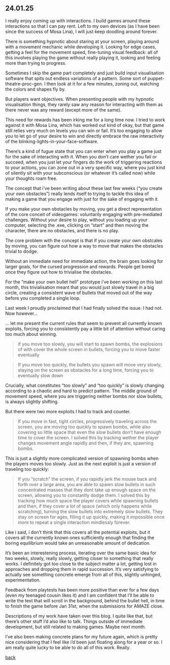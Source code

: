 ## 24.01.25

I really enjoy coming up with interactions. I build games around these interactions so that I can pay rent. Left to my own devices (as I have been since the success of Mosa Lina), I will just keep doodling around forever.

There is something hypnotic about staring at your screen, playing around with a movement mechanic while developing it. Looking for edge cases, getting a feel for the movement speed, fine-tuning visual feedback: all of this involves playing the game without really playing it, looking and feeling more than trying to progress.

Sometimes I skip the game part completely and just build input visualisation software that spits out endless variations of a pattern. Some sort of puppet-theatre-proc-gen. I then look at it for a few minutes, zoning out, watching the colors and shapes fly by.

But players want objectives. When presenting people with my hypnotic visualisation things, they rarely saw any reason for interacting with them as there never was any reward (except more of the same).

This need for rewards has been irking me for a long time now. I tried to work against it with Mosa Lina, which has worked out kind of okay, but that game still relies very much on levels you can win or fail. It’s too engaging to allow you to let go of your desire to win and directly embrace the raw interactivity of the blinking-lights-in-your-face-software.

There’s a kind of fugue state that you can enter when you play a game just for the sake of interacting with it. When you don’t care wether you fail or succeed, when you just let your fingers do the work of triggering reactions to your actions, you can zone out in a very specific way, where you just kind of silently sit with your subconscious (or whatever it’s called now) while your thoughts roam free.

The concept that i’ve been writing about these last few weeks (“you create your own obstacles”) really lends itself to trying to tackle this idea of making a game that you engage with just for the sake of engaging with it.

If you make your own obstacles by moving, you get a direct representation of the core conceit of videogames: voluntarily engaging with pre-mediated challenges. Without your desire to play, without you loading up your computer, selecting the .exe, clicking on “start” and then moving the character, there are no obstacles, and there is no play.

The core problem with the concept is that if you create your own obstcales by moving, you can figure out how a way to move that makes the obstacles trivial to dodge.

Without an immediate need for immediate action, the brain goes looking for larger goals, for the cursed progression and rewards. People get bored once they figure out how to trivialise the obstacles.

For the “make your own bullet hell” prototype i’ve been working on this last month, this trivialisation meant that you would just slowly travel in a big circle, creating a consistent wave of bullets that moved out of the way before you completed a single loop.

Last week I proudly proclaimed that I had finally solved the issue. I had not. Now however…

… let me present the current rules that seem to prevent all currently known exploits, forcing you to consistently pay a little bit of attention without caring too much about winning.

> if you move too slowly, you will start to spawn bombs, the explosions of with cover the whole screen in bullets, forcing you to move faster eventually

> If you move too quickly, the bullets you spawn will move very slowly, staying on the screen as obstacles for a long time, forcing you to eventually slow down


Crucially, what constitutes “too slowly” and “too quickly” is slowly changing according to a chaotic and hard to predict pattern. The middle ground of movement speed, where you are triggering neither bombs nor slow bullets, is always slightly shifting.

But there were two more exploits I had to track and counter.

> If you move in fast, tight circles, progressively traveling across the screen, you are moving too quickly to spawn bombs, while also covering so little space that even the slow bullets don’t have enough time to cover the screen. I solved this by tracking wether the player changes movement angle rapidly and then, if they are, spawning bombs.

This is just a slightly more complicated version of spawning bombs when the players moves too slowly. Just as the next exploit is just a version of traveling too quickly:

> If you “scratch” the screen, if you rapidly jerk the mouse back and forth over a large area, you are able to spawn slow bullets in such concentrated masses that they dont take up enough space on the screen, allowing you to constantly dodge them. I solved this by tracking how much space the player covers while spawning bullets and then, if they cover a lot of space (which only happens while scratching), turning the slow bullets into extremely slow bullets. They stay on screen for ages, filling it up quickly, making it impossible once more to repeat a single interaction mindlessly forever.

Like i said, i don’t think that this covers all the potential exploits, but it covers all the currently known ones sufficiently enough that finding the boring equilibrium would take an unreasonable amount of dedication.

It’s been an interestening process, iterating over the same basic idea for two weeks, slowly, really slowly, getting closer to something that really works. I definitely got too close to the subject matter a lot, getting lost in approaches and dropping them in rapid succession. It’s very satisfying to actually see something concrete emerge from all of this, slightly unhinged, experimentation.

Feedback from playtests has been more positive than ever for a few days (even my teenaged cousin likes it) and I am confident that I’ll be able to write the text that will scroll in the background, behind the bullet hell, in time to finish the game before Jan 31st, when the submissions for AMAZE close.

Descriptions of my work have taken over this blog. I quite like that, but there’s other stuff I’d also like to talk. Things outside of immediate development, but still related to making games. Maybe next month.

I’ve also been making concrete plans for my future again, which is pretty nice considering that I feel like i’d been just floating along for a year or so. I am really quite lucky to be able to do all of this work. Really.

[back](blogagain)



